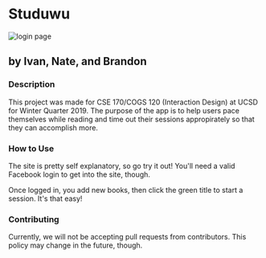# Studuwu

![login page](https://i.imgur.com/20555HJ.png)

## by Ivan, Nate, and Brandon

### Description
This project was made for CSE 170/COGS 120 (Interaction Design) at UCSD for
Winter Quarter 2019. The purpose of the app is to help users pace themselves while reading
and time out their sessions appropirately so that they can accomplish more.

### How to Use
The site is pretty self explanatory, so go try it out! You'll need a valid Facebook
login to get into the site, though.

Once logged in, you add new books, then click the green title to start a session. It's that easy!

### Contributing
Currently, we will not be accepting pull requests from contributors. This policy may change
in the future, though.
